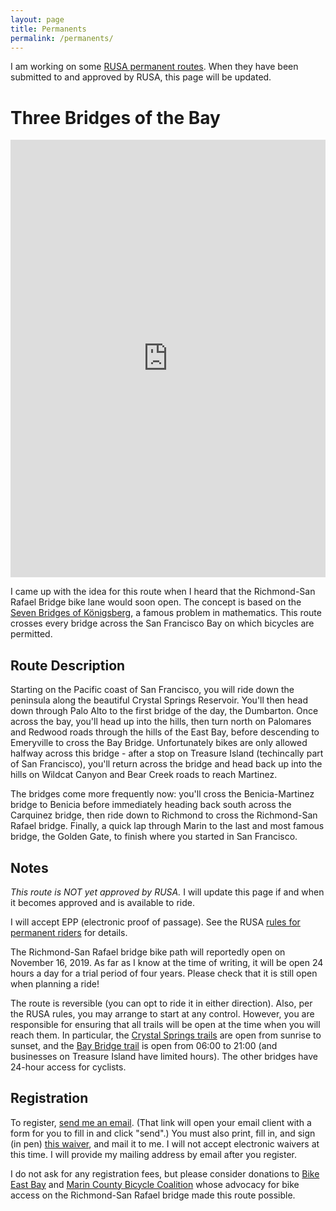```yaml
---
layout: page
title: Permanents
permalink: /permanents/
---
```


I am working on some [RUSA permanent routes](https://rusa.org/pages/permanents).
When they have been submitted to and approved by RUSA, this page will be updated.

# Three Bridges of the Bay
<iframe src="https://ridewithgps.com/embeds?type=route&id=31074440&metricUnits=true&sampleGraph=true" style="width: 1px; min-width: 100%; height: 700px; border: none;" scrolling="no"></iframe>

I came up with the idea for this route when I heard that the Richmond-San Rafael Bridge bike lane would soon open.
The concept is based on the [Seven Bridges of Königsberg](https://en.wikipedia.org/wiki/Seven_Bridges_of_Königsberg), a famous problem in mathematics.
This route crosses every bridge across the San Francisco Bay on which bicycles are permitted.

## Route Description
Starting on the Pacific coast of San Francisco, you will ride down the peninsula along the beautiful Crystal Springs Reservoir.
You'll then head down through Palo Alto to the first bridge of the day, the Dumbarton.
Once across the bay, you'll head up into the hills, then turn north on Palomares and Redwood roads through the hills of the East Bay, before descending to Emeryville to cross the Bay Bridge.
Unfortunately bikes are only allowed halfway across this bridge - after a stop on Treasure Island (techincally part of San Francisco), you'll return across the bridge and head back up into the hills on Wildcat Canyon and Bear Creek roads to reach Martinez.

The bridges come more frequently now: you'll cross the Benicia-Martinez bridge to Benicia before immediately heading back south across the Carquinez bridge, then ride down to Richmond to cross the Richmond-San Rafael bridge.
Finally, a quick lap through Marin to the last and most famous bridge, the Golden Gate, to finish where you started in San Francisco.

## Notes
*This route is NOT yet approved by RUSA.*
I will update this page if and when it becomes approved and is available to ride.

I will accept EPP (electronic proof of passage).
See the RUSA [rules for permanent riders](https://rusa.org/pages/permRiderRules) for details.

The Richmond-San Rafael bridge bike path will reportedly open on November 16, 2019.
As far as I know at the time of writing, it will be open 24 hours a day for a trial period of four years.
Please check that it is still open when planning a ride!

The route is reversible (you can opt to ride it in either direction).
Also, per the RUSA rules, you may arrange to start at any control.
However, you are responsible for ensuring that all trails will be open at the time when you will reach them.
In particular, the [Crystal Springs trails](https://parks.smcgov.org/crystal-springs-trail-regulations) are open from sunrise to sunset, and the [Bay Bridge trail](https://www.baybridgeinfo.org/path) is open from 06:00 to 21:00 (and businesses on Treasure Island have limited hours).
The other bridges have 24-hour access for cyclists.

## Registration
To register, [send me an email](mailto:me@johnfren.ch?subject=Permanent%20Registration%3A%20Three%20Bridges%20of%20the%20Bay&body=Please%20fill%20out%20the%20following.%0A%0ALast%20name%3A%0AFirst%20name%3A%0AStreet%20address%3A%0ACity%3A%0AState%3A%0AZIP%3A%0ATelephone%3A%0ARUSA%20number%20(you%20must%20be%20a%20current%20member%20of%20RUSA)%3A%0ADate%20of%20ride%3A%0AStart%20time%3A).
(That link will open your email client with a form for you to fill in and click "send".)
You must also print, fill in, and sign (in pen) [this waiver](https://rusa.org/pages/permanent-waiver), and mail it to me.
I will not accept electronic waivers at this time.
I will provide my mailing address by email after you register.

I do not ask for any registration fees, but please consider donations to [Bike East Bay](https://bikeeastbay.org/) and [Marin County Bicycle Coalition](https://www.marinbike.org/news/road/bike-the-bay-r-sr-bridge-pathway-opens-november-16/) whose advocacy for bike access on the Richmond-San Rafael bridge made this route possible.